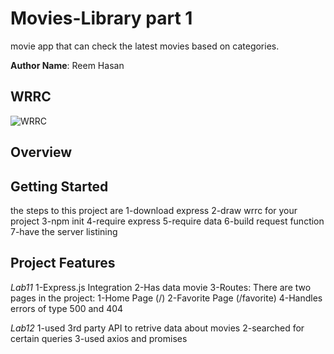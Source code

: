 # Movies-Library part 1
movie app that can check the latest movies based on categories.



**Author Name**: Reem Hasan

## WRRC
![WRRC](lab13.PNG)


## Overview

## Getting Started
<!-- What are the steps that a user must take in order to build this app on their own machine and get it running? -->
the steps to this project are
1-download express
2-draw wrrc for your project
3-npm init
4-require express
5-require data
6-build request function
7-have the server listining
## Project Features
<!-- What are the features included in you app -->
*Lab11*
1-Express.js Integration
2-Has data movie
3-Routes: There are two pages in the project:
   1-Home Page (/)
   2-Favorite Page (/favorite)
4-Handles errors of type 500 and 404

*Lab12*
1-used 3rd party API to retrive data about movies
2-searched for certain queries 
3-used axios and promises
